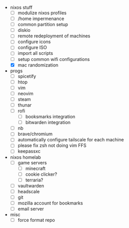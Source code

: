 - nixos stuff
    - [ ] modulize nixos profiles
    - [ ] /home impermenance
    - [ ] common partition setup
    - [ ] diskio
    - [ ] remote redeployment of machines
    - [ ] configure icons
    - [ ] configure ISO
    - [ ] import all scripts
    - [ ] setup common wifi configurations
    - [x] mac randomization

- progs
    - [ ] spicetify
    - [ ] htop
    - [ ] vim
    - [ ] neovim
    - [ ] steam
    - [ ] thunar
    - [ ] rofi
        - [ ] booksmarks integration
        - [ ] bitwarden integration
    - [ ] nb
    - [ ] brave/chromium
    - [ ] automatically configure tailscale for each machine
    - [ ] please fix zsh not doing vim FFS
    - [ ] keepassxc

- nixos homelab
    - [ ] game servers
        - [ ] minecraft
        - [ ] cookie clicker?
        - [ ] terraria?
    - [ ] vaultwarden
    - [ ] headscale
    - [ ] git
    - [ ] mozilla account for bookmarks
    - [ ] email server

- misc
    - [ ] force format repo
